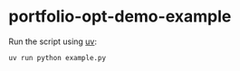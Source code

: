 # portfolio-opt-demo-example
Run the script using [uv](https://github.com/astral-sh/uv?tab=readme-ov-file#installation):
```shell
uv run python example.py
```
